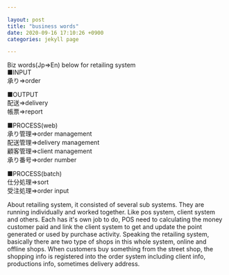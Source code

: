 ```yaml
---

layout: post  
title: "business words"  
date: 2020-09-16 17:10:26 +0900  
categories: jekyll page

---
```

Biz words(Jp⇒En) below for retailing system  
■INPUT  
承り⇒order  

■OUTPUT  
配送⇒delivery  
帳票⇒report  

■PROCESS(web)  
承り管理⇒order management  
配送管理⇒delivery management  
顧客管理⇒client management  
承り番号⇒order number  

■PROCESS(batch)  
仕分処理⇒sort  
受注処理⇒order input  

About retailing system, it consisted of several sub systems. They are running individually and worked together. Like pos system, client system and others. Each has it's own job to do, POS need to calculating the money customer paid and link the client system to get and update the point generated or used by purchase activity.
Speaking the retailing system, basically there are two type of shops in this whole system, online and offline shops. When customers buy something from the street shop, the shopping info is registered into the order system including client info, productions info, sometimes delivery address.
